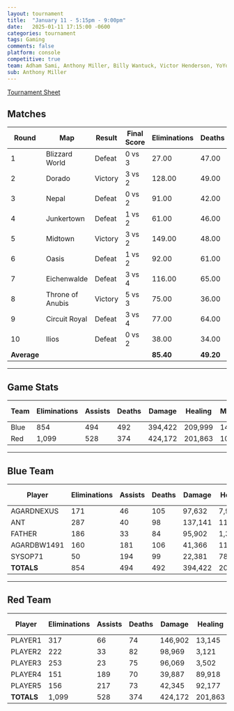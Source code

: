 ```yaml
---
layout: tournament
title:  "January 11 - 5:15pm - 9:00pm"
date:   2025-01-11 17:15:00 -0600
categories: tournament
tags: Gaming
comments: false
platform: console
competitive: true
team: Adham Sami, Anthony Miller, Billy Wantuck, Victor Henderson, YoYo Mekonnen, Jeff Patton
sub: Anthony Miller
---
```

[Tournament Sheet](sheets/20250111-overwatch2-ranked.xlsx)

## Matches

| Round | Map               | Result | Final Score | Eliminations | Deaths | K/D Ratio | Points Blue | Points Red | Differential | Bottom SR | Top SR | SOO  | Scorecard |
|-------|--------------------|--------|-------------|--------------|--------|-----------|-------------|------------|--------------|-----------|--------|------|-----------|
| 1     | Blizzard World    | Defeat | 0 vs 3      | 27.00        | 47.00  | 0.57      | 0           | 3.00       | -3.00        | 8.00      | 20.00  | 14.00 | [Match 1](https://prdwebappstorage.blob.core.windows.net/sysop71/20250111/Overwatch%202-2025_01_12-00-13-44.png) |
| 2     | Dorado            | Victory| 3 vs 2      | 128.00       | 49.00  | 2.61      | 3           | 2.00       | 1.00         | 7.00      | 20.00  | 13.50 | [Match 2](https://prdwebappstorage.blob.core.windows.net/sysop71/20250111/Overwatch%202-2025_01_12-00-34-39.png) |
| 3     | Nepal             | Defeat | 0 vs 2      | 91.00        | 42.00  | 2.17      | 0           | 2.00       | -2.00        | 8.00      | 20.00  | 14.00 | [Match 3](https://prdwebappstorage.blob.core.windows.net/sysop71/20250111/Overwatch%202-2025_01_12-00-53-38.png) |
| 4     | Junkertown        | Defeat | 1 vs 2      | 61.00        | 46.00  | 1.33      | 1           | 2.00       | -1.00        | 8.00      | 20.00  | 14.00 | [Match 4](https://prdwebappstorage.blob.core.windows.net/sysop71/20250111/Overwatch%202-2025_01_12-01-15-49.png) |
| 5     | Midtown           | Victory| 3 vs 2      | 149.00       | 48.00  | 3.10      | 3           | 2.00       | 1.00         | 8.00      | 22.00  | 15.00 | [Match 5](https://prdwebappstorage.blob.core.windows.net/sysop71/20250111/Overwatch%202-2025_01_12-01-42-11.png) |
| 6     | Oasis             | Defeat | 1 vs 2      | 92.00        | 61.00  | 1.51      | 1           | 2.00       | -1.00        | 7.00      | 22.00  | 14.50 | [Match 6](https://prdwebappstorage.blob.core.windows.net/sysop71/20250111/Overwatch%202-2025_01_12-02-07-38.png) |
| 7     | Eichenwalde       | Defeat | 3 vs 4      | 116.00       | 65.00  | 1.78      | 3           | 4.00       | -1.00        | 7.00      | 22.00  | 14.50 | [Match 7](https://prdwebappstorage.blob.core.windows.net/sysop71/20250111/Overwatch%202-2025_01_12-02-33-22.png) |
| 8     | Throne of Anubis  | Victory| 5 vs 3      | 75.00        | 36.00  | 2.08      | 5           | 3.00       | 2.00         | 6.00      | 22.00  | 14.00 | [Match 8](https://prdwebappstorage.blob.core.windows.net/sysop71/20250111/Overwatch%202-2025_01_12-02-48-29.png) |
| 9     | Circuit Royal     | Defeat | 3 vs 4      | 77.00        | 64.00  | 1.20      | 3           | 4.00       | -1.00        | 6.00      | 22.00  | 14.00 | [Match 9](https://prdwebappstorage.blob.core.windows.net/sysop71/20250111/Overwatch%202-2025_01_12-03-14-49.png) |
| 10    | Ilios             | Defeat | 0 vs 2      | 38.00        | 34.00  | 1.12      | 0           | 2.00       | -2.00        | 6.00      | 23.00  | 14.50 | [Match 10](https://prdwebappstorage.blob.core.windows.net/sysop71/20250111/Overwatch%202-2025_01_12-03-28-59.png) |
| **Average** |                |        |             | **85.40**   | **49.20** | **1.75** | **1.90**   | **2.60**  | **-0.70**    | **7.10**  | **21.30** | **14.20** |           |

---

## Game Stats

| Team | Eliminations | Assists | Deaths | Damage  | Healing  | Mitigation | K/D Ratio |
|------|--------------|---------|--------|---------|----------|------------|-----------|
| Blue | 854          | 494     | 492    | 394,422 | 209,999  | 145,092    | 1.74      |
| Red  | 1,099        | 528     | 374    | 424,172 | 201,863  | 100,466    | 2.94      |

---

## Blue Team

| Player      | Eliminations | Assists | Deaths | Damage  | Healing  | Mitigation | K/D Ratio |
|-------------|--------------|---------|--------|---------|----------|------------|-----------|
| AGARDNEXUS  | 171          | 46      | 105    | 97,632  | 7,979    | 49,968     | 1.63      |
| ANT         | 287          | 40      | 98     | 137,141 | 11,793   | 77,926     | 2.93      |
| FATHER      | 186          | 33      | 84     | 95,902  | 1,333    | 4,713      | 2.21      |
| AGARDBW1491 | 160          | 181     | 106    | 41,366  | 110,535  | -          | 1.51      |
| SYSOP71     | 50           | 194     | 99     | 22,381  | 78,359   | 12,485     | 0.51      |
| **TOTALS**  | 854          | 494     | 492    | 394,422 | 209,999  | 145,092    |           |

---

## Red Team

| Player      | Eliminations | Assists | Deaths | Damage  | Healing  | Mitigation | K/D Ratio |
|-------------|--------------|---------|--------|---------|----------|------------|-----------|
| PLAYER1     | 317          | 66      | 74     | 146,902 | 13,145   | 91,402     | 4.28      |
| PLAYER2     | 222          | 33      | 82     | 98,969  | 3,121    | 3,642      | 2.71      |
| PLAYER3     | 253          | 23      | 75     | 96,069  | 3,502    | 2,781      | 3.37      |
| PLAYER4     | 151          | 189     | 70     | 39,887  | 89,918   | -          | 2.16      |
| PLAYER5     | 156          | 217     | 73     | 42,345  | 92,177   | 2,641      | 2.14      |
| **TOTALS**  | 1,099        | 528     | 374    | 424,172 | 201,863  | 100,466    |           |
